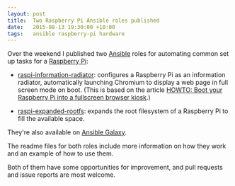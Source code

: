 ```yaml
---
layout: post
title:  Two Raspberry Pi Ansible roles published
date:   2015-08-13 19:30:00 +10:00
tags:   ansible raspberry-pi hardware
---
```


Over the weekend I published two [Ansible](http://www.ansible.com/) roles for automating common set up
tasks for a [Raspberry Pi](https://www.raspberrypi.org/):

* [raspi-information-radiator](https://github.com/charleskorn/raspi-information-radiator): configures a
  Raspberry Pi as an information radiator, automatically launching Chromium to display a web page in full
  screen mode on boot. (This is based on the article
  [HOWTO: Boot your Raspberry Pi into a fullscreen browser kiosk](http://blogs.wcode.org/2013/09/howto-boot-your-raspberry-pi-into-a-fullscreen-browser-kiosk/).)

* [raspi-expanded-rootfs](https://github.com/charleskorn/raspi-expanded-rootfs): expands the root
  filesystem of a Raspberry Pi to fill the available space.

They're also available on [Ansible Galaxy](https://galaxy.ansible.com/list#/users/13711).

The readme files for both roles include more information on how they work and an example of how to use them.

Both of them have some opportunities for improvement, and pull requests and issue reports are most welcome.

